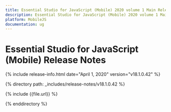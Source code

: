 ```yaml
---
title: Essential Studio for JavaScript (Mobile) 2020 volume 1 Main Release Notes  
description: Essential Studio for JavaScript (Mobile) 2020 volume 1 Main Release Notes  
platform: MobileJS
documentation: ug
---
```


# Essential Studio for JavaScript (Mobile)  Release Notes  

{% include release-info.html date="April 1, 2020"  version="v18.1.0.42" %} 


{% directory path: _includes/release-notes/v18.1.0.42 %}

{% include {{file.url}} %}

{% enddirectory %}
